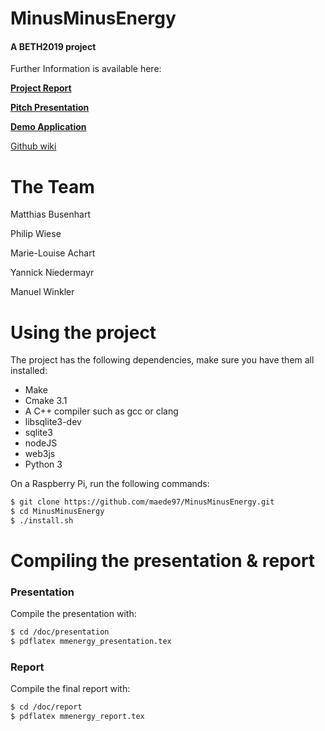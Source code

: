 # MinusMinusEnergy
#### A BETH2019 project
Further Information is available here:

**[Project Report](#)**

**[Pitch Presentation](#)**

**[Demo Application](#)**

[Github wiki](https://github.com/maede97/MinusMinusEnergy/wiki/Client)

# The Team
Matthias Busenhart

Philip Wiese

Marie-Louise Achart

Yannick Niedermayr

Manuel Winkler

# Using the project
The project has the following dependencies, make sure you have them all installed:
- Make
- Cmake 3.1
- A C++ compiler such as gcc or clang
- libsqlite3-dev
- sqlite3
- nodeJS
- web3js
- Python 3

On a Raspberry Pi, run the following commands:
```sh
$ git clone https://github.com/maede97/MinusMinusEnergy.git
$ cd MinusMinusEnergy
$ ./install.sh
```

# Compiling the presentation & report
### Presentation
Compile the presentation with:
```sh
$ cd /doc/presentation
$ pdflatex mmenergy_presentation.tex
```
### Report
Compile the final report with:
```sh
$ cd /doc/report
$ pdflatex mmenergy_report.tex
```
